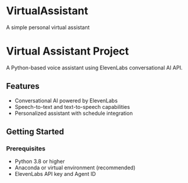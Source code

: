 # VirtualAssistant
A simple personal virtual assistant 

# Virtual Assistant Project

A Python-based voice assistant using ElevenLabs conversational AI API.

## Features

- Conversational AI powered by ElevenLabs
- Speech-to-text and text-to-speech capabilities
- Personalized assistant with schedule integration

## Getting Started

### Prerequisites

- Python 3.8 or higher
- Anaconda or virtual environment (recommended)
- ElevenLabs API key and Agent ID
